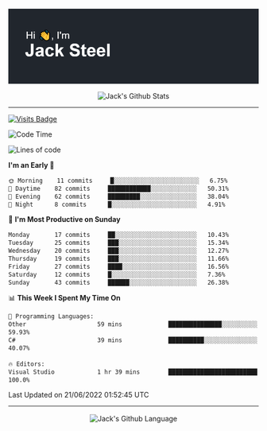 <p align="center">
  <img align="center" src="https://github.com/JackSteel97/JackSteel97/blob/main/header.png?raw=true" alt="Hi, I'm Jack Steel" /> 
 </p>
<p align="center">
 <img align="center" src="https://github-readme-stats.vercel.app/api?username=jacksteel97&show_icons=true&count_private=true&theme=dracula" alt="Jack's Github Stats" /> 
</p>

<hr/>

[![Visits Badge](https://badges.pufler.dev/visits/JackSteel97/JackSteel97?color=blue&label=Profile%20Visits)](https://github.com/JackSteel97)
<!--START_SECTION:waka-->
![Code Time](http://img.shields.io/badge/Code%20Time-0%20secs-blue)

![Lines of code](https://img.shields.io/badge/From%20Hello%20World%20I%27ve%20Written-937%20Thousand%20lines%20of%20code-blue)

**I'm an Early 🐤** 

```text
🌞 Morning    11 commits     █░░░░░░░░░░░░░░░░░░░░░░░░   6.75% 
🌆 Daytime    82 commits     ████████████░░░░░░░░░░░░░   50.31% 
🌃 Evening    62 commits     █████████░░░░░░░░░░░░░░░░   38.04% 
🌙 Night      8 commits      █░░░░░░░░░░░░░░░░░░░░░░░░   4.91%

```
📅 **I'm Most Productive on Sunday** 

```text
Monday       17 commits     ██░░░░░░░░░░░░░░░░░░░░░░░   10.43% 
Tuesday      25 commits     ███░░░░░░░░░░░░░░░░░░░░░░   15.34% 
Wednesday    20 commits     ███░░░░░░░░░░░░░░░░░░░░░░   12.27% 
Thursday     19 commits     ███░░░░░░░░░░░░░░░░░░░░░░   11.66% 
Friday       27 commits     ████░░░░░░░░░░░░░░░░░░░░░   16.56% 
Saturday     12 commits     █░░░░░░░░░░░░░░░░░░░░░░░░   7.36% 
Sunday       43 commits     ██████░░░░░░░░░░░░░░░░░░░   26.38%

```


📊 **This Week I Spent My Time On** 

```text
💬 Programming Languages: 
Other                    59 mins             ███████████████░░░░░░░░░░   59.93% 
C#                       39 mins             ██████████░░░░░░░░░░░░░░░   40.07%

🔥 Editors: 
Visual Studio            1 hr 39 mins        █████████████████████████   100.0%

```


 Last Updated on 21/06/2022 01:52:45 UTC
<!--END_SECTION:waka-->

<hr/>

<p align="center">
    <img align="center" src="https://github-readme-stats.vercel.app/api/top-langs/?username=jacksteel97&langs_count=10&layout=compact&theme=dracula" alt="Jack's Github Language" /> 
</p>
